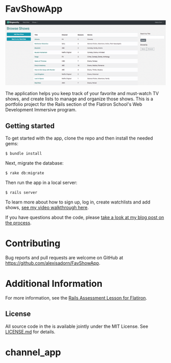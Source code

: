 # FavShowApp

![](/public/images/app_shows_scnsht.png)

 The application helps you keep track of your favorite and must-watch TV shows, and create lists to manage and organize those shows. This is a portfolio project for the Rails section of the Flatiron School's Web Development Immersive program.

## Getting started

To get started with the app, clone the repo and then install the needed gems:

```
$ bundle install
```

Next, migrate the database:

```
$ rake db:migrate
```

Then run the app in a local server:

```
$ rails server
```

To learn more about how to sign up, log in, create watchlists and add shows, [see my video walkthrough here](https://youtu.be/uua3-0aHCEM).

If you have questions about the code, please [take a look at my blog post on the process](https://alexisadorn.github.io/FavShowApp_-_a_rails_tv_show_app).

# Contributing
Bug reports and pull requests are welcome on GitHub at https://github.com/alexisadorn/FavShowApp.

# Additional Information

For more information, see the
[Rails Assessment Lesson for Flatiron](https://github.com/learn-co-students/rails-assessment-v-000).

## License

All source code in the is available jointly under the MIT License. See
[LICENSE.md](LICENSE.md) for details.
# channel_app
